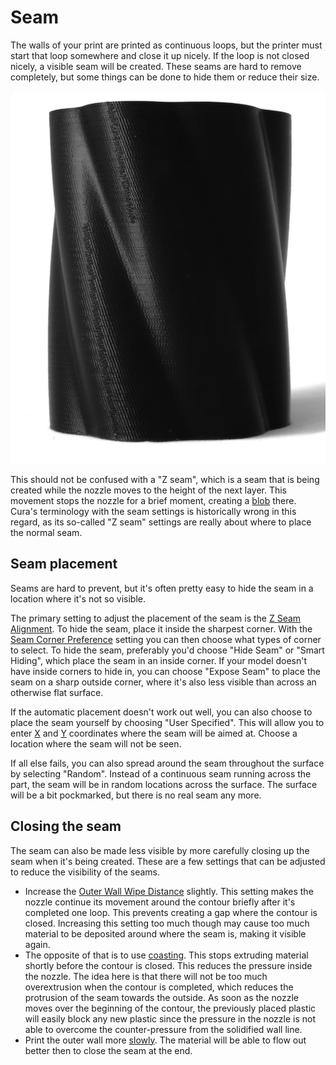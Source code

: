 Seam
====
The walls of your print are printed as continuous loops, but the printer must start that loop somewhere and close it up nicely. If the loop is not closed nicely, a visible seam will be created. These seams are hard to remove completely, but some things can be done to hide them or reduce their size.

![A long vertical seam on the surface](images/seam.jpg)

This should not be confused with a "Z seam", which is a seam that is being created while the nozzle moves to the height of the next layer. This movement stops the nozzle for a brief moment, creating a [blob](blobs.md) there. Cura's terminology with the seam settings is historically wrong in this regard, as its so-called "Z seam" settings are really about where to place the normal seam.

Seam placement
----
Seams are hard to prevent, but it's often pretty easy to hide the seam in a location where it's not so visible.

The primary setting to adjust the placement of the seam is the [Z Seam Alignment](../shell/z_seam_type.md). To hide the seam, place it inside the sharpest corner. With the [Seam Corner Preference](../shell/z_seam_corner.md) setting you can then choose what types of corner to select. To hide the seam, preferably you'd choose "Hide Seam" or "Smart Hiding", which place the seam in an inside corner. If your model doesn't have inside corners to hide in, you can choose "Expose Seam" to place the seam on a sharp outside corner, where it's also less visible than across an otherwise flat surface.

If the automatic placement doesn't work out well, you can also choose to place the seam yourself by choosing "User Specified". This will allow you to enter [X](../shell/z_seam_x.md) and [Y](../shell/z_seam_y.md) coordinates where the seam will be aimed at. Choose a location where the seam will not be seen.

If all else fails, you can also spread around the seam throughout the surface by selecting "Random". Instead of a continuous seam running across the part, the seam will be in random locations across the surface. The surface will be a bit pockmarked, but there is no real seam any more.

Closing the seam
----
The seam can also be made less visible by more carefully closing up the seam when it's being created. These are a few settings that can be adjusted to reduce the visibility of the seams.
* Increase the [Outer Wall Wipe Distance](../shell/wall_0_wipe_dist.md) slightly. This setting makes the nozzle continue its movement around the contour briefly after it's completed one loop. This prevents creating a gap where the contour is closed. Increasing this setting too much though may cause too much material to be deposited around where the seam is, making it visible again.
* The opposite of that is to use [coasting](../experimental/coasting_enable.md). This stops extruding material shortly before the contour is closed. This reduces the pressure inside the nozzle. The idea here is that there will not be too much overextrusion when the contour is completed, which reduces the protrusion of the seam towards the outside. As soon as the nozzle moves over the beginning of the contour, the previously placed plastic will easily block any new plastic since the pressure in the nozzle is not able to overcome the counter-pressure from the solidified wall line.
* Print the outer wall more [slowly](../speed/speed_wall_0.md). The material will be able to flow out better then to close the seam at the end.